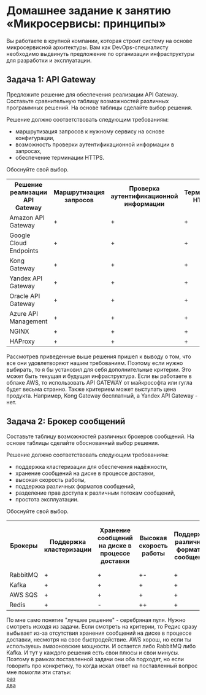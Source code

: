 # Домашнее задание к занятию «Микросервисы: принципы»

Вы работаете в крупной компании, которая строит систему на основе микросервисной архитектуры.
Вам как DevOps-специалисту необходимо выдвинуть предложение по организации инфраструктуры для разработки и эксплуатации.

## Задача 1: API Gateway 

Предложите решение для обеспечения реализации API Gateway. Составьте сравнительную таблицу возможностей различных программных решений. На основе таблицы сделайте выбор решения.

Решение должно соответствовать следующим требованиям:
- маршрутизация запросов к нужному сервису на основе конфигурации,
- возможность проверки аутентификационной информации в запросах,
- обеспечение терминации HTTPS.

Обоснуйте свой выбор.

<table>
	<tr>
	    <th>Решение реализации API Gateway</th>
		<th>Маршрутизация запросов</th>
		<th>Проверка аутентификационной информации</th>
		<th>Терминация HTTPS</th>
	</tr >
	<tr >
	    <td>Amazon API Gateway</td>
		<td>+</td>
		<td>+</td>
		<td>+</td>
	</tr>
	<tr>
	    <td>Google Cloud Endpoints</td>
		<td>+</td>
		<td>+</td>
		<td>+</td>
	</tr>
	<tr>
	    <td>Kong Gateway</td>
		<td>+</td>
		<td>+</td>
		<td>+</td>
	</tr>
	<tr>
	    <td>Yandex API Gateway</td>
		<td>+</td>
		<td>+</td>
		<td>+</td>
	</tr>
	<tr>
	    <td>Oracle API Gateway</td>
		<td>+</td>
		<td>+</td>
		<td>+</td>
	</tr>
	<tr>
	    <td>Azure API Management</td>
		<td>+</td>
		<td>+</td>
		<td>+</td>
	</tr>
	<tr>
	    <td>NGINX</td>
		<td>+</td>
		<td>+</td>
		<td>+</td>
	</tr>
	<tr>
	    <td>HAProxy</td>
		<td>+</td>
		<td>+</td>
		<td>+</td>
	</tr>
</table>

Рассмотрев приведенные выше решения пришел к выводу о том, что все они удовлетворяют нашим требованиям. Поэтому если нужно выбирать, то я бы установил для себя дополнительные критерии. Это может быть текущая и будущая инфраструктура. Если вы работаете в облаке AWS, то использовать API GATEWAY от майкрософта или гугла будет весьма странно. Также критерием может выступать цена продукта. Например, Kong Gateway бесплатный, а Yandex API Gateway - нет.

## Задача 2: Брокер сообщений

Составьте таблицу возможностей различных брокеров сообщений. На основе таблицы сделайте обоснованный выбор решения.

Решение должно соответствовать следующим требованиям:
- поддержка кластеризации для обеспечения надёжности,
- хранение сообщений на диске в процессе доставки,
- высокая скорость работы,
- поддержка различных форматов сообщений,
- разделение прав доступа к различным потокам сообщений,
- простота эксплуатации.

Обоснуйте свой выбор.

<table>
	<tr>
	    <th>Брокеры</th>
		<th>Поддержка кластеризации</th>
		<th>Хранение сообщений на диске в процессе доставки</th>
		<th>Высокая скорость работы</th>
		<th>Поддержка различных форматов сообщений</th>
		<th>Разделение прав доступа к различным потокам сообщений</th>
		<th>Простота эксплуатации</th>
	</tr >
	<tr >
	    <td>RabbitMQ</td>
		<td>+</td>
		<td>+</td>
		<td>+-</td>
		<td>+</td>
		<td>+</td>
		<td>+</td>
	</tr>
	<tr>
	    <td>Kafka</td>
		<td>+</td>
		<td>+</td>
		<td>+</td>
		<td>+</td>
		<td>+</td>
		<td>+</td>
	</tr>
	<tr>
	    <td>AWS SQS</td>
		<td>+</td>
		<td>+</td>
		<td>+</td>
		<td>+</td>
		<td>+</td>
		<td>+</td>
	</tr>
	<tr>
	    <td>Redis</td>
		<td>+</td>
		<td>-</td>
		<td>++</td>
		<td>+</td>
		<td>+</td>
		<td>+</td>
	</tr>
</table>

По мне само понятие "лучшее решение" - серебряная пуля. Нужно смотреть исходя из задачи. Если смотреть на критерии, то Редис сразу выбывает из-за отсутствия хранения сообщений на диске в процессе доставки, несмотря на свое быстродействие. AWS хорош, но если ты используешь амазоновские мощности. И остается либо RabbitMQ либо Kafka. И тут у каждого решения есть свои плюсы и свои минусы. Поэтому в рамках поставленной задачи они оба подходят, но если говорить про конкретику, то когда искал ответ на поставленный вопрос мне помогли эти статьи:  
[раз](https://habr.com/ru/companies/yandex_praktikum/articles/700608/)  
[два](https://habr.com/ru/companies/itsumma/articles/416629/)  
